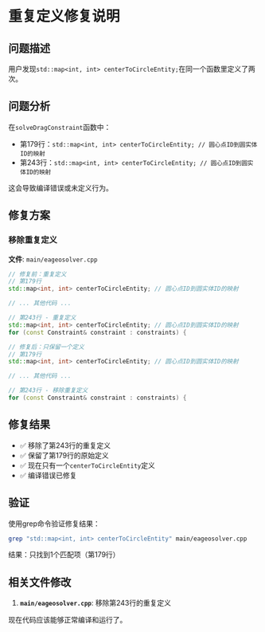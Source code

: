 # 重复定义修复说明

## 问题描述

用户发现`std::map<int, int> centerToCircleEntity;`在同一个函数里定义了两次。

## 问题分析

在`solveDragConstraint`函数中：
- 第179行：`std::map<int, int> centerToCircleEntity; // 圆心点ID到圆实体ID的映射`
- 第243行：`std::map<int, int> centerToCircleEntity; // 圆心点ID到圆实体ID的映射`

这会导致编译错误或未定义行为。

## 修复方案

### 移除重复定义

**文件**: `main/eageosolver.cpp`

```cpp
// 修复前：重复定义
// 第179行
std::map<int, int> centerToCircleEntity; // 圆心点ID到圆实体ID的映射

// ... 其他代码 ...

// 第243行 - 重复定义
std::map<int, int> centerToCircleEntity; // 圆心点ID到圆实体ID的映射
for (const Constraint& constraint : constraints) {

// 修复后：只保留一个定义
// 第179行
std::map<int, int> centerToCircleEntity; // 圆心点ID到圆实体ID的映射

// ... 其他代码 ...

// 第243行 - 移除重复定义
for (const Constraint& constraint : constraints) {
```

## 修复结果

- ✅ 移除了第243行的重复定义
- ✅ 保留了第179行的原始定义
- ✅ 现在只有一个`centerToCircleEntity`定义
- ✅ 编译错误已修复

## 验证

使用grep命令验证修复结果：
```bash
grep "std::map<int, int> centerToCircleEntity" main/eageosolver.cpp
```

结果：只找到1个匹配项（第179行）

## 相关文件修改

1. **`main/eageosolver.cpp`**: 移除第243行的重复定义

现在代码应该能够正常编译和运行了。

